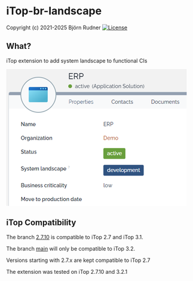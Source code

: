 # iTop-br-landscape

Copyright (c) 2021-2025 Björn Rudner
[![License](https://img.shields.io/github/license/rudnerbjoern/iTop-br-landscape)](https://github.com/rudnerbjoern/iTop-br-landscape/blob/main/LICENSE)

## What?

iTop extension to add system landscape to functional CIs

![alt text](Screenshots/SystemLandscape.png)

## iTop Compatibility

The branch [2.7.10](https://github.com/rudnerbjoern/iTop-br-landscape/tree/itop/2.7.10) is compatible to iTop 2.7 and iTop 3.1.

The branch [main](https://github.com/rudnerbjoern/iTop-br-landscape/tree/main) will only be compatible to iTop 3.2.

Versions starting with 2.7.x are kept compatible to iTop 2.7

The extension was tested on iTop 2.7.10 and 3.2.1
